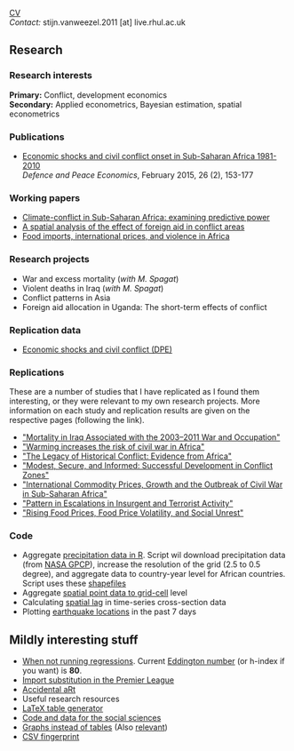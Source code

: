 [CV](https://www.dropbox.com/s/g9393px23pe5ius/SvW_CV.pdf)<br>
*Contact:* stijn.vanweezel.2011 [at] live.rhul.ac.uk

## Research

### Research interests
**Primary:** Conflict, development economics<br>
**Secondary:** Applied econometrics, Bayesian estimation, spatial econometrics

### Publications
* [Economic shocks and civil conflict onset in Sub-Saharan Africa 1981-2010](http://www.tandfonline.com/doi/full/10.1080/10242694.2014.887489)<br>
*Defence and Peace Economics*, February 2015, 26 (2), 153-177

### Working papers

* [Climate-conflict in Sub-Saharan Africa: examining predictive power](http://papers.ssrn.com/sol3/papers.cfm?abstract_id=2550228)
* [A spatial analysis of the effect of foreign aid in conflict areas](http://ssrn.com/abstract=2450867)
* [Food imports, international prices, and violence in Africa](http://ssrn.com/abstract=2418973)

### Research projects
* War and excess mortality (_with M. Spagat_)
* Violent deaths in Iraq (_with M. Spagat_)
* Conflict patterns in Asia
* Foreign aid allocation in Uganda: The short-term effects of conflict

### Replication data
* [Economic shocks and civil conflict (DPE)](https://github.com/CommonEconomist/Research_data/tree/master/DPE_2015)

### Replications
These are a number of studies that I have replicated as I found them interesting, or they were relevant to my own research projects. 
More information on each study and replication results are given on the respective pages (following the link).

* ["Mortality in Iraq Associated with the 2003–2011 War and Occupation"](https://github.com/CommonEconomist/Replications/tree/master/2013_Hagopian_et_al)
* ["Warming increases the risk of civil war in Africa"](https://github.com/CommonEconomist/Replications/tree/master/2009_Burke_et_al)
* ["The Legacy of Historical Conflict: Evidence from Africa"](https://github.com/CommonEconomist/Replications/tree/master/2014_Besley_Reynal-Querol)
* ["Modest, Secure, and Informed: Successful Development in Conflict Zones"](https://github.com/CommonEconomist/Replications/tree/master/2013_Berman_et_al)
* ["International Commodity Prices, Growth and the Outbreak of Civil War in Sub-Saharan Africa"](https://github.com/CommonEconomist/Replications/tree/master/2010_Bruckner_Ciccone)
* ["Pattern in Escalations in Insurgent and Terrorist Activity"](https://github.com/CommonEconomist/Replications/tree/master/2011_Johnson_et_al)
* ["Rising Food Prices, Food Price Volatility, and Social Unrest"](https://github.com/CommonEconomist/Replications/tree/master/2015_Bellemare)

### Code
* Aggregate [precipitation data in R](https://github.com/CommonEconomist/R_code/blob/master/spatial_data/Precipitation.R). Script wil download precipitation data (from [NASA GPCP](ftp://rsd.gsfc.nasa.gov/pub/912/bolvin/GPCP_ASCII/)), increase the resolution of the grid (2.5 to 0.5 degree), and aggregate data to country-year level for African countries. Script uses these [shapefiles](http://thematicmapping.org/downloads/world_borders.php)
* Aggregate [spatial point data to grid-cell](https://github.com/CommonEconomist/R_code/blob/master/spatial_data/Points2Grid.R) level
* Calculating [spatial lag](https://github.com/CommonEconomist/R_code/blob/master/spatial_data/W.R) in time-series cross-section data
* Plotting [earthquake locations](https://github.com/CommonEconomist/R_code/blob/master/earth_quakes.R) in the past 7 days

## Mildly interesting stuff

* [When not running regressions](http://veloviewer.com/athlete/2135375/). Current [Eddington number](http://triathlete-europe.competitor.com/2011/04/18/measuring-bike-miles-eddington-number) (or h-index if you want) is **80**.
* [Import substitution in the Premier League](http://www.nytimes.com/2015/04/02/upshot/globalization-under-attack-on-the-soccer-field.html?partner=rss&emc=rss&abt=0002&abg=1)
* [Accidental aRt](http://accidental-art.tumblr.com/) 
* Useful research resources 
 * [LaTeX table generator](http://truben.no/latex/table/)
 * [Code and data for the social sciences](http://faculty.chicagobooth.edu/jesse.shapiro/research/CodeAndData.pdf)
 * [Graphs instead of tables](http://tables2graphs.com/doku.php) (Also [relevant](http://motioninsocial.com/tufte/))
 * [CSV fingerprint](http://setosa.io/csv-fingerprint/)

